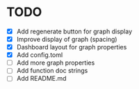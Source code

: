 # TODO
- [X] Add regenerate button for graph display
- [X] Improve display of graph (spacing)
- [X] Dashboard layout for graph properties
- [X] Add config.toml
- [ ] Add more graph properties
- [ ] Add function doc strings
- [ ] Add README.md
